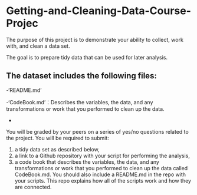 # Getting-and-Cleaning-Data-Course-Projec
The purpose of this project is to demonstrate your ability to collect, work with, and clean a data set. 

The goal is to prepare tidy data that can be used for later analysis. 

The dataset includes the following files:
-------------------------------------------
-‘README.md’

-‘CodeBook.md’：Describes the variables, the data, and any transformations or work that you performed to clean up the data.

-

You will be graded by your peers on a series of yes/no questions related to the project. 
You will be required to submit: 
1) a tidy data set as described below, 
2) a link to a Github repository with your script for performing the analysis, 
3) a code book that describes the variables, the data, and any transformations or work that you performed to clean up the data called CodeBook.md. 
You should also include a README.md in the repo with your scripts. This repo explains how all of the scripts work and how they are connected.  
